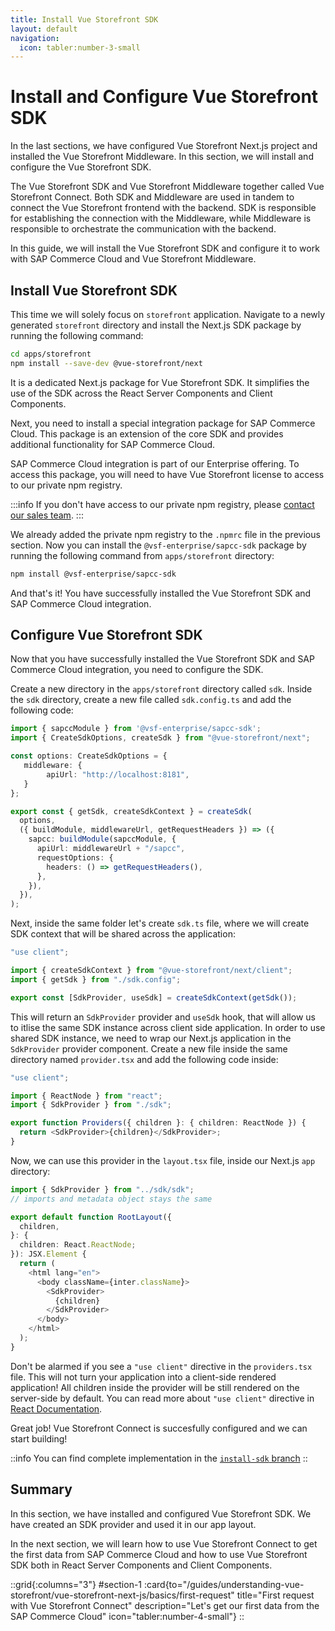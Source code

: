 ```yaml
---
title: Install Vue Storefront SDK
layout: default
navigation:
  icon: tabler:number-3-small
---
```


# Install and Configure Vue Storefront SDK

In the last sections, we have configured Vue Storefront Next.js project and installed the Vue Storefront Middleware. In this section, we will install and configure the Vue Storefront SDK.

The Vue Storefront SDK and Vue Storefront Middleware together called Vue Storefront Connect. Both SDK and Middleware are used in tandem to connect the Vue Storefront frontend with the backend. SDK is responsible for establishing the connection with the Middleware, while Middleware is responsible to orchestrate the communication with the backend.

In this guide, we will install the Vue Storefront SDK and configure it to work with SAP Commerce Cloud and Vue Storefront Middleware.

## Install Vue Storefront SDK

This time we will solely focus on `storefront` application. Navigate to a newly generated `storefront` directory and install the Next.js SDK package by running the following command:

```bash
cd apps/storefront
npm install --save-dev @vue-storefront/next
```

It is a dedicated Next.js package for Vue Storefront SDK. It simplifies the use of the SDK across the React Server Components and Client Components.

Next, you need to install a special integration package for SAP Commerce Cloud. This package is an extension of the core SDK and provides additional functionality for SAP Commerce Cloud.

SAP Commerce Cloud integration is part of our Enterprise offering. To access this package, you will need to have Vue Storefront license to access to our private npm registry.

:::info
If you don't have access to our private npm registry, please [contact our sales team](https://vuestorefront.io/contact/sales).
:::

We already added the private npm registry to the `.npmrc` file in the previous section. Now you can install the `@vsf-enterprise/sapcc-sdk` package by running the following command from `apps/storefront` directory:

```bash
npm install @vsf-enterprise/sapcc-sdk
```

And that's it! You have successfully installed the Vue Storefront SDK and SAP Commerce Cloud integration. 

## Configure Vue Storefront SDK

Now that you have successfully installed the Vue Storefront SDK and SAP Commerce Cloud integration, you need to configure the SDK. 

Create a new directory in the `apps/storefront` directory called `sdk`. Inside the `sdk` directory, create a new file called `sdk.config.ts` and add the following code:

```typescript
import { sapccModule } from '@vsf-enterprise/sapcc-sdk';
import { CreateSdkOptions, createSdk } from "@vue-storefront/next";

const options: CreateSdkOptions = {
   middleware: {
        apiUrl: "http://localhost:8181",
   }
};

export const { getSdk, createSdkContext } = createSdk(
  options,
  ({ buildModule, middlewareUrl, getRequestHeaders }) => ({
    sapcc: buildModule(sapccModule, {
      apiUrl: middlewareUrl + "/sapcc",
      requestOptions: {
        headers: () => getRequestHeaders(),
      },
    }),
  }),
);
```

Next, inside the same folder let's create `sdk.ts` file, where we will create SDK context that will be shared across the application:

```typescript
"use client";

import { createSdkContext } from "@vue-storefront/next/client";
import { getSdk } from "./sdk.config";

export const [SdkProvider, useSdk] = createSdkContext(getSdk());
```

This will return an `SdkProvider` provider and `useSdk` hook, that will allow us to itlise the same SDK instance across client side application.
In order to use shared SDK instance, we need to wrap our Next.js application in the `SdkProvider` provider component. Create a new file inside the same directory named `provider.tsx` and add the following code inside:

```typescript
"use client";

import { ReactNode } from "react";
import { SdkProvider } from "./sdk";

export function Providers({ children }: { children: ReactNode }) {
  return <SdkProvider>{children}</SdkProvider>;
}
```

Now, we can use this provider in the `layout.tsx` file, inside our Next.js `app` directory:

```typescript
import { SdkProvider } from "../sdk/sdk";
// imports and metadata object stays the same

export default function RootLayout({
  children,
}: {
  children: React.ReactNode;
}): JSX.Element {
  return (
    <html lang="en">
      <body className={inter.className}>
        <SdkProvider>
          {children}
        </SdkProvider>
      </body>
    </html>
  );
}
```

Don't be alarmed if you see a `"use client"` directive in the `providers.tsx` file. This will not turn your application into a client-side rendered application! All children inside the provider will be still rendered on the server-side by default. You can read more about `"use client"` directive in [React Documentation](https://react.dev/reference/react/use-client).

Great job! Vue Storefront Connect is succesfully configured and we can start building! 

::info
You can find complete implementation in the [`install-sdk` branch](https://github.com/vuestorefront-community/nextjs-starter/tree/install-sdk)
::

## Summary

In this section, we have installed and configured Vue Storefront SDK. We have created an SDK provider and used it in our app layout. 

In the next section, we will learn how to use Vue Storefront Connect to get the first data from SAP Commerce Cloud and how to use Vue Storefront SDK both in React Server Components and Client Components.

::grid{:columns="3"}
#section-1
:card{to="/guides/understanding-vue-storefront/vue-storefront-next-js/basics/first-request" title="First request with Vue Storefront Connect" description="Let's get our first data from the SAP Commerce Cloud" icon="tabler:number-4-small"}
::